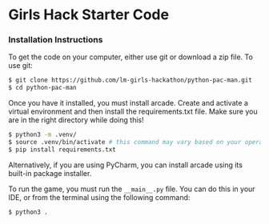 # Girls Hack Starter Code

### Installation Instructions

To get the code on your computer, either use git or download a zip file. To use git:
```bash
$ git clone https://github.com/lm-girls-hackathon/python-pac-man.git
$ cd python-pac-man
```

Once you have it installed, you must install arcade. Create and activate a virtual environment and then install the requirements.txt file. Make sure you are in the right directory while doing this!
```bash
$ python3 -m .venv/
$ source .venv/bin/activate # this command may vary based on your operating system. see https://docs.python.org/3/library/venv.html if your terminal is not bash or zsh
$ pip install requirements.txt
```
Alternatively, if you are using PyCharm, you can install arcade using its built-in package installer.

To run the game, you must run the `__main__.py` file. You can do this in your IDE, or from the terminal using the following command:
```bash
$ python3 .
```
